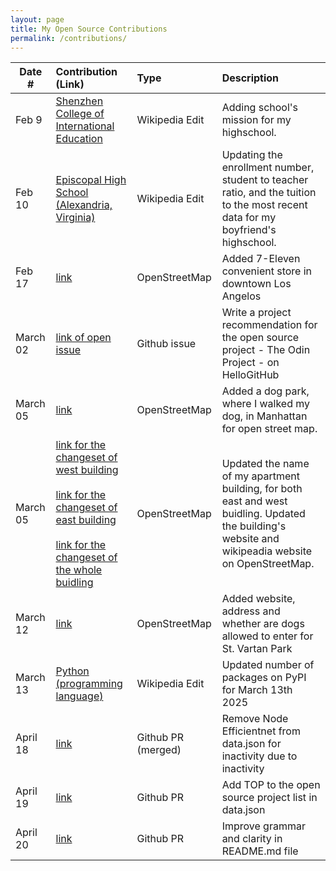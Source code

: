 ```yaml
---
layout: page
title: My Open Source Contributions
permalink: /contributions/
---
```


<!--
Type of the contribution should be "Wikipedia edit", "OpenStreet Map feature", "Documentation", "Course website", "Blog",
"Browser Add-on", etc.

The description should include a brief summary of what you did.

The link should bring us to a public page that shows your contribution. 

Replace the first row with your own contribution. 

-->





| Date #       | Contribution (Link)  | Type  | Description |
|---|:---|:---|:---|
| Feb 9   | [Shenzhen College of International Education](https://en.wikipedia.org/w/index.php?title=Shenzhen_College_of_International_Education&oldid=1274944672) | Wikipedia Edit |   Adding school's mission for my highschool. |
| Feb 10 | [Episcopal High School (Alexandria, Virginia)](https://en.wikipedia.org/w/index.php?title=Episcopal_High_School_(Alexandria,_Virginia)&oldid=1274948047) | Wikipedia Edit | Updating the enrollment number, student to teacher ratio, and the tuition to the most recent data for my boyfriend's highschool. |
|   Feb 17  |  [link](https://www.openstreetmap.org/changeset/162613535)   |   OpenStreetMap  |   Added 7-Eleven convenient store in downtown Los Angelos   |
|   March 02  |  [link of open issue](https://github.com/521xueweihan/HelloGitHub/issues/2913)   |   Github issue  |   Write a project recommendation for the open source project - The Odin Project - on HelloGitHub |
|   March 05  |  [link](https://www.openstreetmap.org/changeset/163232864#map=19/40.745827/-73.969834)   |    OpenStreetMap  |   Added a dog park, where I walked my dog, in Manhattan for open street map. |
|   March 05  |  [link for the changeset of west building](https://www.openstreetmap.org/changeset/163233291#map=19/40.744228/-73.971887)<br> <br>[link for the changeset of east building](https://www.openstreetmap.org/changeset/163233803)<br> <br>[link for the changeset of the whole buidling](https://www.openstreetmap.org/changeset/163234150) |    OpenStreetMap  |   Updated the name of my apartment building, for both east and west buidling. Updated the building's website and wikipeadia website on OpenStreetMap. |
|   March 12  |  [link](https://www.openstreetmap.org/changeset/163535138#map=17/40.744664/-73.972331)   |   OpenStreetMap  |   Added website, address and whether are dogs allowed to enter for St. Vartan Park   |
| March 13   | [Python (programming language)](https://en.wikipedia.org/w/index.php?diff=1280258434) | Wikipedia Edit |   Updated number of packages on PyPI for March 13th 2025 |
| April 18   | [link](https://github.com/MunGell/awesome-for-beginners/pull/1606) | Github PR (merged) |   Remove Node Efficientnet from data.json for inactivity due to inactivity |
| April 19   | [link](https://github.com/MunGell/awesome-for-beginners/pull/1609) | Github PR |   Add TOP to the open source project list in data.json  |
| April 20   | [link](https://github.com/activist-org/activist/pull/1226) | Github PR |   Improve grammar and clarity in README.md file  |